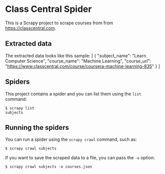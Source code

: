 # Class Central Spider
This is a Scrapy project to scrape courses from from https://classcentral.com.

## Extracted data
The extracted data looks like this sample:
      [
        {
            "subject_name": "Learn Computer Science", 
            "course_name": "Machine Learning", 
            "course_url": "https://www.classcentral.com/course/coursera-machine-learning-835"
        }
      ]


## Spiders

This project contains a spider and you can list them using the `list`
command:

    $ scrapy list
    subjects

## Running the spiders

You can run a spider using the `scrapy crawl` command, such as:

    $ scrapy crawl subjects

If you want to save the scraped data to a file, you can pass the `-o` option:
    
    $ scrapy crawl subjects -o courses.json
